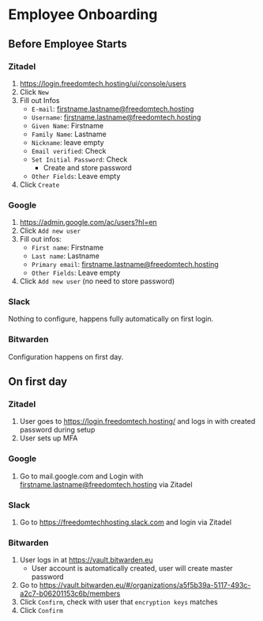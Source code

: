 # Employee Onboarding 

## Before Employee Starts

### Zitadel

1. https://login.freedomtech.hosting/ui/console/users
2. Click `New`
3. Fill out Infos
    - `E-mail`: firstname.lastname@freedomtech.hosting
    - `Username`: firstname.lastname@freedomtech.hosting
    - `Given Name`: Firstname
    - `Family Name`: Lastname
    - `Nickname`: leave empty
    - `Email verified`: Check
    - `Set Initial Password`: Check
        - Create and store password
    - `Other Fields`: Leave empty
4. Click `Create`


### Google

1. https://admin.google.com/ac/users?hl=en
2. Click `Add new user`
3. Fill out infos:
    - `First name`: Firstname
    - `Last name`: Lastname
    - `Primary email`: firstname.lastname@freedomtech.hosting
    - `Other Fields`: Leave empty
4. Click `Add new user` (no need to store password)


### Slack

Nothing to configure, happens fully automatically on first login.

### Bitwarden

Configuration happens on first day.


## On first day

### Zitadel

1. User goes to https://login.freedomtech.hosting/ and logs in with created password during setup
2. User sets up MFA

### Google

1. Go to mail.google.com and Login with firstname.lastname@freedomtech.hosting via Zitadel

### Slack

1. Go to https://freedomtechhosting.slack.com and login via Zitadel


### Bitwarden

1. User logs in at https://vault.bitwarden.eu
    - User account is automatically created, user will create master password
2. Go to https://vault.bitwarden.eu/#/organizations/a5f5b39a-5117-493c-a2c7-b06201153c6b/members
3. Click `Confirm`, check with user that `encryption keys` matches
4. Click `Confirm`